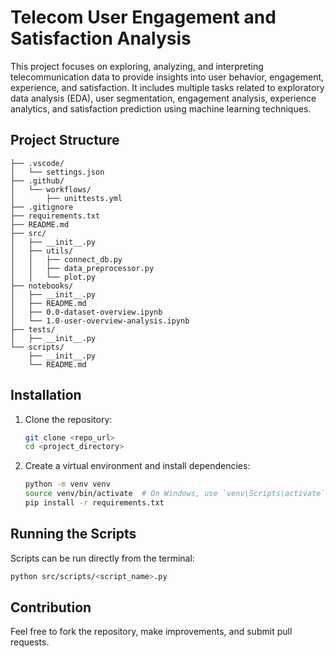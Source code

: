 # Telecom User Engagement and Satisfaction Analysis

This project focuses on exploring, analyzing, and interpreting telecommunication data to provide insights into user behavior, engagement, experience, and satisfaction. It includes multiple tasks related to exploratory data analysis (EDA), user segmentation, engagement analysis, experience analytics, and satisfaction prediction using machine learning techniques.

## Project Structure

```
├── .vscode/
│   └── settings.json
├── .github/
│   └── workflows/
│       ├── unittests.yml
├── .gitignore
├── requirements.txt
├── README.md
├── src/
│   ├── __init__.py
│   ├── utils/
│   │   ├── connect_db.py
│   │   ├── data_preprocessor.py
│   │   └── plot.py
├── notebooks/
│   ├── __init__.py
│   ├── README.md
│   ├── 0.0-dataset-overview.ipynb
│   └── 1.0-user-overview-analysis.ipynb
├── tests/
│   ├── __init__.py
└── scripts/
    ├── __init__.py
    └── README.md
```

## Installation

1. Clone the repository:
   ```bash
   git clone <repo_url>
   cd <project_directory>
   ```

2. Create a virtual environment and install dependencies:
   ```bash
   python -m venv venv
   source venv/bin/activate  # On Windows, use `venv\Scripts\activate`
   pip install -r requirements.txt
   ```

## Running the Scripts

Scripts can be run directly from the terminal:
```bash
python src/scripts/<script_name>.py
```

## Contribution

Feel free to fork the repository, make improvements, and submit pull requests.

